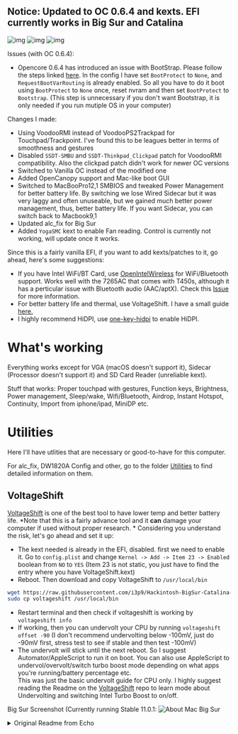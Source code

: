 ## Notice: Updated to OC 0.6.4 and kexts. EFI currently works in Big Sur and Catalina

![img](https://img.shields.io/github/last-commit/i3p9/Hackintosh-Catalina-Opencore-Lenovo-T450s-efi.svg?color=green&label=last-commit) ![img](https://img.shields.io/badge/macOS%20support-catalina--bigsur-blue) ![img](https://img.shields.io/badge/Opencore%20version-0.6.4-red)

Issues (with OC 0.6.4):
* Opencore 0.6.4 has introduced an issue with BootStrap. Please follow the steps linked [here](https://github.com/acidanthera/bugtracker/issues/1222#issuecomment-739241310). In the config I have set `BootProtect` to `None`, and `RequestBootVarRouting` is already enabled. So all you have to do it boot using `BootProtect` to `None` once, reset nvram and then set `BootProtect` to `Bootstrap`. (This step is unnecessary if you don't want Bootstrap, it is only needed if you run mutiple OS in your computer)

Changes I made:
* Using VoodooRMI instead of VoodooPS2Trackpad for Touchpad/Trackpoint. I've found this to be leagues better in terms of smoothness and gestures
* Disabled `SSDT-SMBU` and `SSDT-Thinkpad_Clickpad` patch for VoodooRMI compatibility. Also the clickpad patch didn't work for newer OC versions
* Switched to  Vanilla OC instead of the modified one
* Added OpenCanopy support and Mac-like boot GUI
* Switched to MacBooPro12,1 SMBIOS and tweaked Power Management for better battery life. By switching we lose Wired Sidecar but it was very laggy and often unuseable, but we gained much better power management, thus, better battery life. If you want Sidecar, you can switch back to Macbook9,1
* Updated alc_fix for Big Sur
* Added `YogaSMC` kext to enable Fan reading. Control is currently not working, will update once it works. 

Since this is a fairly vanilla EFI, if you want to add kexts/patches to it, go ahead, here's some suggestions:  
* If you have Intel WiFi/BT Card, use [OpenIntelWireless](https://github.com/OpenIntelWireless) for WiFi/Bluetooth support. Works well with the 7265AC that comes with T450s, although it has a perticular issue with Bluetooth audio (AAC/aptX). Check this [Issue](https://github.com/OpenIntelWireless/itlwm/issues/85) for more information.
* For better battery life and thermal, use VoltageShift. I have a small guide [here.](#utilities)
* I highly recommend HiDPI, use [one-key-hidpi](https://github.com/mlch911/one-key-hidpi) to enable HiDPI.

# What's working
Everything works except for VGA (macOS doesn't support it), Sidecar (Processor doesn't support it) and SD Card Reader (unreliable kext).

Stuff that works: Proper touchpad with gestures, Function keys, Brightness, Power management, Sleep/wake, Wifi/Bluetooth, Airdrop, Instant Hotspot, Continuity, Import from iphone/ipad, MiniDP etc.

# Utilities
Here I'll have utlities that are necessary or good-to-have for this computer. 

 For alc_fix, DW1820A Config and other, go to the folder [Utilities](https://github.com/i3p9/Hackintosh-BigSur-Catalina-OpenCore-Lenovo-T450s-efi/tree/master/Utilities) to find detailed information on them. 

## VoltageShift
[VoltageShift](https://github.com/sicreative/VoltageShift) is one of the best tool to have lower temp and better battery life. *Note that this is a fairly advance tool and it **can** damage your computer if used without proper research. *
Considering you understand the risk, let's go ahead and set it up:
- The kext needed is already in the EFI, disabled. first we need to enable it. Go to `config.plist` and change `Kernel -> Add -> Item 23 -> Enabled` boolean from `NO` to `YES` (Item 23 is not static, you just have to find the entry where you have VoltageShift.kext)
- Reboot. Then download and copy VoltageShift to `/usr/local/bin`
```bash
wget https://raw.githubusercontent.com/i3p9/Hackintosh-BigSur-Catalina-OpenCore-Lenovo-T450s-efi/master/Utilities/VoltageShift/voltageshift
sudo cp voltageshift /usr/local/bin
```
- Restart terminal and then check if voltageshift is working by `voltageshift info`
- If working, then you can undervolt your CPU by running `voltageshift offset -90` (I don't recommend undervolting below -100mV, just do -90mV first, stress test to see if stable and then test -100mV)
- The undervolt will stick until the next reboot. So I suggest Automator/AppleScript to run it on boot. You can also use AppleScript to undervol/overvolt/switch turbo boost mode depending on what apps you're running/battery percentage etc.  
This was just the basic undervolt guide for CPU only. I highly suggest reading the Readme on the [VoltageShift](https://github.com/sicreative/VoltageShift) repo to learn mode about Undervolting and switching Intel Turbo Boost to on/off.

Big Sur Screenshot (Currently running Stable 11.0.1:
![About Mac Big Sur](https://i.imgur.com/7PHmsEm.png)

<details><summary>Original Readme from Echo</summary>
<p>

# Thinkpad T450s Catalina

## Notice: If you need to edit config.plist, don't use OpenCore configurator, use PlistEdit pro or Xcode instead.

## Introduction

efi for Thinkpad T450s (20BXCT01WW) Hackintosh Catalina/Big Sur

- CPU: i5-5200U
- Integrated Graphics: HD Graphics 5500
- Sound Card: ALC292
- Wireless Card: **DW1820A 00JT494** 

## Bios

- `Security -> Security Chip`: **Disabled**;
- `Memory Protection -> Execution Prevention`: **Enabled**;
- `Virtualization -> Intel Virtualization Technology`: **Enabled**;
- `Internal Device Access -> Bottom Cover Tamper Detection`: must be **Disabled**;
- `Anti-Theft -> Current Setting`: **Disabled**;
- `Anti-Theft -> Computrace -> Current Setting`: **Disabled**;
- `Secure Boot -> Secure Boot`: **Disabled**;
- `UEFI/Legacy Boot`: **UEFI Only**;
- `CSM Support`: **Yes**.

## What works

- Sleep / Wake
- Wifi and Bluetooth (DW1820A)
- Handoff, Continuity, AirDrop
- iMessage, FaceTime, App Store, iTunes Store (Change Config.plist -> PlatformInfo -> Generic -> MLB and SystemSerialNumber)
- Ethernet
- Onboard audio (Use alc_fix to fix unworking jack after replug )
- USB 2.0 / USB 3.0
- Battery
- Touchpad
- Redpoint
- miniDP
- Use [one-key-hidpi](https://github.com/daliansky/XiaoMi-Pro-Hackintosh/blob/master/one-key-hidpi) to enable HiDPI
- If you are using a usb mouse with side buttons, you can spoof apple usb mouse by change the pid and vid in AnyAppleUSBMouse.kext/Info.plist and enable it in config.plist.

## What doesn't work

- VGA
- Sidecar (Wired Sidecar works but only in Macbook9,1 SMBIOS, which has bad battery life, you can choose what you want)
- SD Card Reader (RTS5227) (kext is not reliable)
</p>
</details>